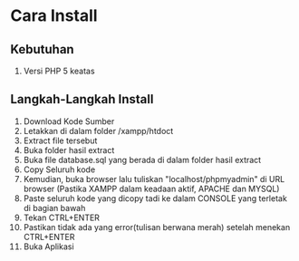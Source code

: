 # Cara Install
## Kebutuhan
1. Versi PHP 5 keatas

## Langkah-Langkah Install
1. Download Kode Sumber
2. Letakkan di dalam folder /xampp/htdoct
3. Extract file tersebut
4. Buka folder hasil extract
5. Buka file database.sql yang berada di dalam folder hasil extract
5. Copy Seluruh kode 
6. Kemudian, buka browser lalu tuliskan "localhost/phpmyadmin" di URL browser (Pastika XAMPP dalam keadaan aktif, APACHE dan MYSQL)
7. Paste seluruh kode yang dicopy tadi ke dalam CONSOLE yang terletak di bagian bawah
8. Tekan CTRL+ENTER
9. Pastikan tidak ada yang error(tulisan berwana merah) setelah menekan CTRL+ENTER
10. Buka Aplikasi